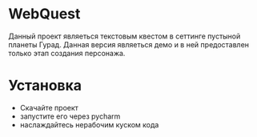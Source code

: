 # WebQuest
Данный проект являеться текстовым квестом в сеттинге пустыной планеты Гурад. Данная версия являеться демо и в ней предоставлен только этап создания персонажа.

# Установка
* Скачайте проект
* запустите его через pycharm
* наслаждайтесь нерабочим куском кода
